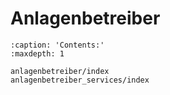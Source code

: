 # Anlagenbetreiber
```{toctree}
:caption: 'Contents:'
:maxdepth: 1
   
anlagenbetreiber/index
anlagenbetreiber_services/index
```